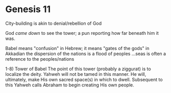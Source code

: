 # Genesis 11


City-building is akin to denial/rebellion of God

God _came down_ to see the tower; a pun reporting how far beneath him it was.

Babel means "confusion" in Hebrew; it means "gates of the gods" in Akkadian
the dispersion of the nations is a flood of peoples
...seas is often a reference to the peoples/nations


1-8) Tower of Babel
The point of this tower (probably a ziggurat) is to localize the deity.
Yahweh will not be tamed in this manner.
He will, ultimately, make His own sacred space(s) in which to dwell.
Subsequent to this Yahweh calls Abraham to begin creating His own people.
